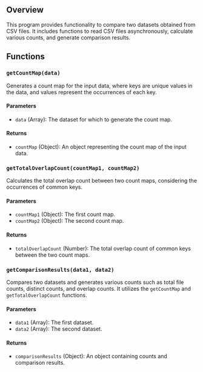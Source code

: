 ## Overview

This program provides functionality to compare two datasets obtained from CSV files. It includes functions to read CSV files asynchronously, calculate various counts, and generate comparison results.

## Functions

### `getCountMap(data)`

Generates a count map for the input data, where keys are unique values in the data, and values represent the occurrences of each key.

#### Parameters
- `data` (Array): The dataset for which to generate the count map.

#### Returns
- `countMap` (Object): An object representing the count map of the input data.

### `getTotalOverlapCount(countMap1, countMap2)`

Calculates the total overlap count between two count maps, considering the occurrences of common keys.

#### Parameters
- `countMap1` (Object): The first count map.
- `countMap2` (Object): The second count map.

#### Returns
- `totalOverlapCount` (Number): The total overlap count of common keys between the two count maps.

### `getComparisonResults(data1, data2)`

Compares two datasets and generates various counts such as total file counts, distinct counts, and overlap counts. It utilizes the `getCountMap` and `getTotalOverlapCount` functions.

#### Parameters
- `data1` (Array): The first dataset.
- `data2` (Array): The second dataset.

#### Returns
- `comparisonResults` (Object): An object containing counts and comparison results.
